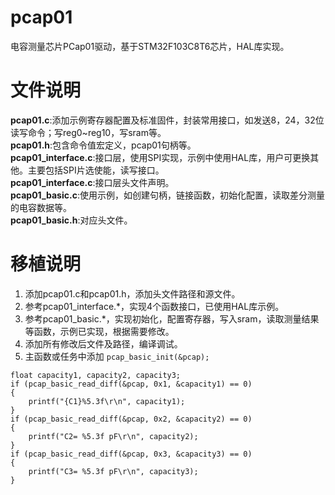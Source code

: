 # pcap01
电容测量芯片PCap01驱动，基于STM32F103C8T6芯片，HAL库实现。
# 文件说明
**pcap01.c**:添加示例寄存器配置及标准固件，封装常用接口，如发送8，24，32位读写命令；写reg0~reg10，写sram等。  
**pcap01.h**:包含命令值宏定义，pcap01句柄等。  
**pcap01_interface.c**:接口层，使用SPI实现，示例中使用HAL库，用户可更换其他。主要包括SPI片选使能，读写接口。  
**pcap01_interface.c**:接口层头文件声明。  
**pcap01_basic.c**:使用示例，如创建句柄，链接函数，初始化配置，读取差分测量的电容数据等。  
**pcap01_basic.h**:对应头文件。  
# 移植说明
1. 添加pcap01.c和pcap01.h，添加头文件路径和源文件。
2. 参考pcap01_interface.*，实现4个函数接口，已使用HAL库示例。
3. 参考pcap01_basic.*，实现初始化，配置寄存器，写入sram，读取测量结果等函数，示例已实现，根据需要修改。
4. 添加所有修改后文件及路径，编译调试。
5. 主函数或任务中添加
`pcap_basic_init(&pcap);`
~~~
float capacity1, capacity2, capacity3;
if (pcap_basic_read_diff(&pcap, 0x1, &capacity1) == 0)
{
    printf("{C1}%5.3f\r\n", capacity1);
}
if (pcap_basic_read_diff(&pcap, 0x2, &capacity2) == 0)
{
    printf("C2= %5.3f pF\r\n", capacity2);
}
if (pcap_basic_read_diff(&pcap, 0x3, &capacity3) == 0)
{
    printf("C3= %5.3f pF\r\n", capacity3);
}
~~~
